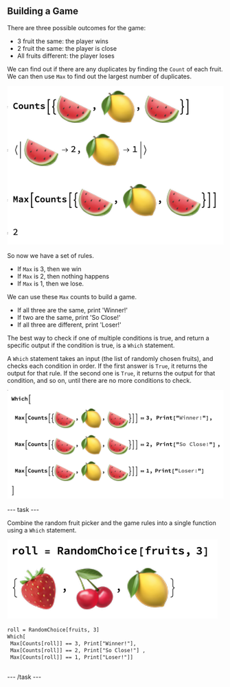 ## Building a Game

There are three possible outcomes for the game:
+ 3 fruit the same: the player wins
+ 2 fruit the same: the player is close
+ All fruits different: the player loses

We can find out if there are any duplicates by finding the `Count` of each fruit. We can then use `Max` to find out the largest number of duplicates.

![Max Counts 2](images/MaxCounts2.png)

So now we have a set of rules.

+ If `Max` is 3, then we win
+ If `Max` is 2, then nothing happens
+ If `Max` is 1, then we lose.

We can use these `Max` counts to build a game.
+ If all three are the same, print 'Winner!'
+ If two are the same, print 'So Close!'
+ If all three are different, print 'Loser!'

The best way to check if one of multiple conditions is true, and return a specific output if the condition is true, is a `Which` statement.

A `Which` statement takes an input (the list of randomly chosen fruits), and checks each condition in order. If the first answer is `True`, it returns the output for that rule. If the second one is `True`, it returns the output for that condition, and so on, until there are no more conditions to check.

![Which Statement](images/Which.png)

--- task ---

Combine the random fruit picker and the game rules into a single function using a `Which` statement.

![Roll](images/Roll.png)

```
roll = RandomChoice[fruits, 3]
Which[
 Max[Counts[roll]] == 3, Print["Winner!"],
 Max[Counts[roll]] == 2, Print["So Close!"] ,
 Max[Counts[roll]] == 1, Print["Loser!"]]
 
```
--- /task ---
